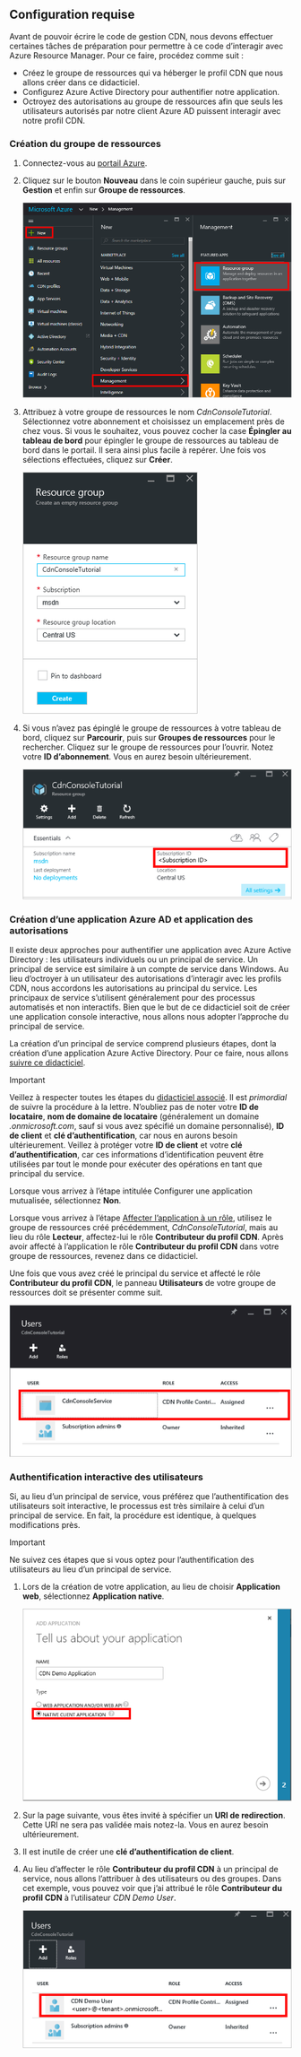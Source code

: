 ## <a name="prerequisites"></a>Configuration requise
Avant de pouvoir écrire le code de gestion CDN, nous devons effectuer certaines tâches de préparation pour permettre à ce code d’interagir avec Azure Resource Manager.  Pour ce faire, procédez comme suit :

* Créez le groupe de ressources qui va héberger le profil CDN que nous allons créer dans ce didacticiel.
* Configurez Azure Active Directory pour authentifier notre application.
* Octroyez des autorisations au groupe de ressources afin que seuls les utilisateurs autorisés par notre client Azure AD puissent interagir avec notre profil CDN.

### <a name="creating-the-resource-group"></a>Création du groupe de ressources
1. Connectez-vous au [portail Azure](https://portal.azure.com).
2. Cliquez sur le bouton **Nouveau** dans le coin supérieur gauche, puis sur **Gestion** et enfin sur **Groupe de ressources**.

    ![Création d’un groupe de ressources](./media/cdn-app-dev-prep/cdn-new-rg-1-include.png)
3. Attribuez à votre groupe de ressources le nom *CdnConsoleTutorial*.  Sélectionnez votre abonnement et choisissez un emplacement près de chez vous.  Si vous le souhaitez, vous pouvez cocher la case **Épingler au tableau de bord** pour épingler le groupe de ressources au tableau de bord dans le portail.  Il sera ainsi plus facile à repérer.  Une fois vos sélections effectuées, cliquez sur **Créer**.

    ![Attribution d’un nom au groupe de ressources](./media/cdn-app-dev-prep/cdn-new-rg-2-include.png)
4. Si vous n’avez pas épinglé le groupe de ressources à votre tableau de bord, cliquez sur **Parcourir**, puis sur **Groupes de ressources** pour le rechercher.  Cliquez sur le groupe de ressources pour l’ouvrir.  Notez votre **ID d’abonnement**.  Vous en aurez besoin ultérieurement.

    ![Attribution d’un nom au groupe de ressources](./media/cdn-app-dev-prep/cdn-subscription-id-include.png)

### <a name="creating-the-azure-ad-application-and-applying-permissions"></a>Création d’une application Azure AD et application des autorisations
Il existe deux approches pour authentifier une application avec Azure Active Directory : les utilisateurs individuels ou un principal de service. Un principal de service est similaire à un compte de service dans Windows.  Au lieu d’octroyer à un utilisateur des autorisations d’interagir avec les profils CDN, nous accordons les autorisations au principal du service.  Les principaux de service s’utilisent généralement pour des processus automatisés et non interactifs.  Bien que le but de ce didacticiel soit de créer une application console interactive, nous allons nous adopter l’approche du principal de service.

La création d’un principal de service comprend plusieurs étapes, dont la création d’une application Azure Active Directory.  Pour ce faire, nous allons [suivre ce didacticiel](../articles/resource-group-create-service-principal-portal.md).

> [!IMPORTANT]
> Veillez à respecter toutes les étapes du [didacticiel associé](../articles/resource-group-create-service-principal-portal.md).  Il est *primordial* de suivre la procédure à la lettre.  N’oubliez pas de noter votre **ID de locataire**, **nom de domaine de locataire** (généralement un domaine *.onmicrosoft.com*, sauf si vous avez spécifié un domaine personnalisé), **ID de client** et **clé d’authentification**, car nous en aurons besoin ultérieurement.  Veillez à protéger votre **ID de client** et votre **clé d’authentification**, car ces informations d’identification peuvent être utilisées par tout le monde pour exécuter des opérations en tant que principal du service.
>
> Lorsque vous arrivez à l’étape intitulée Configurer une application mutualisée, sélectionnez **Non**.
>
> Lorsque vous arrivez à l’étape [Affecter l’application à un rôle](../articles/azure-resource-manager/resource-group-create-service-principal-portal.md#assign-application-to-role), utilisez le groupe de ressources créé précédemment, *CdnConsoleTutorial*, mais au lieu du rôle **Lecteur**, affectez-lui le rôle **Contributeur du profil CDN**.  Après avoir affecté à l’application le rôle **Contributeur du profil CDN** dans votre groupe de ressources, revenez dans ce didacticiel. 
>
>

Une fois que vous avez créé le principal du service et affecté le rôle **Contributeur du profil CDN**, le panneau **Utilisateurs** de votre groupe de ressources doit se présenter comme suit.

![Panneau Utilisateurs](./media/cdn-app-dev-prep/cdn-service-principal-include.png)

### <a name="interactive-user-authentication"></a>Authentification interactive des utilisateurs
Si, au lieu d’un principal de service, vous préférez que l’authentification des utilisateurs soit interactive, le processus est très similaire à celui d’un principal de service.  En fait, la procédure est identique, à quelques modifications près.

> [!IMPORTANT]
> Ne suivez ces étapes que si vous optez pour l’authentification des utilisateurs au lieu d’un principal de service.
>
>

1. Lors de la création de votre application, au lieu de choisir **Application web**, sélectionnez **Application native**.

    ![Application native](./media/cdn-app-dev-prep/cdn-native-application-include.png)
2. Sur la page suivante, vous êtes invité à spécifier un **URI de redirection**.  Cette URI ne sera pas validée mais notez-la.  Vous en aurez besoin ultérieurement.
3. Il est inutile de créer une **clé d’authentification de client**.
4. Au lieu d’affecter le rôle **Contributeur du profil CDN** à un principal de service, nous allons l’attribuer à des utilisateurs ou des groupes.  Dans cet exemple, vous pouvez voir que j’ai attribué le rôle **Contributeur du profil CDN** à l’utilisateur *CDN Demo User*.  

    ![Accès d’utilisateurs individuels](./media/cdn-app-dev-prep/cdn-aad-user-include.png)
